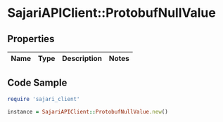# SajariAPIClient::ProtobufNullValue

## Properties

| Name | Type | Description | Notes |
| ---- | ---- | ----------- | ----- |

## Code Sample

```ruby
require 'sajari_client'

instance = SajariAPIClient::ProtobufNullValue.new()
```

